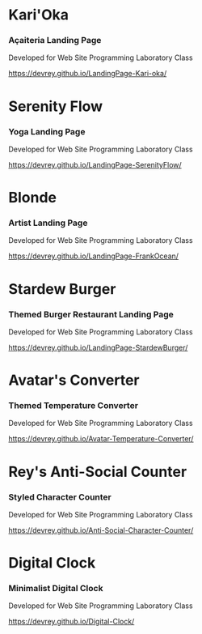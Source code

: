 <h1>Kari'Oka</h1>
<h3>Açaiteria Landing Page</h3>
<p>Developed for Web Site Programming Laboratory Class</p>

https://devrey.github.io/LandingPage-Kari-oka/

<h1>Serenity Flow</h1>
<h3>Yoga Landing Page</h3>
<p>Developed for Web Site Programming Laboratory Class</p>

https://devrey.github.io/LandingPage-SerenityFlow/

<h1>Blonde</h1>
<h3>Artist Landing Page</h3>
<p>Developed for Web Site Programming Laboratory Class</p>

https://devrey.github.io/LandingPage-FrankOcean/

<h1>Stardew Burger</h1>
<h3>Themed Burger Restaurant Landing Page</h3>
<p>Developed for Web Site Programming Laboratory Class</p>

https://devrey.github.io/LandingPage-StardewBurger/

<h1>Avatar's Converter</h1>
<h3>Themed Temperature Converter</h3>
<p>Developed for Web Site Programming Laboratory Class</p>

https://devrey.github.io/Avatar-Temperature-Converter/

<h1>Rey's Anti-Social Counter</h1>
<h3>Styled Character Counter</h3>
<p>Developed for Web Site Programming Laboratory Class</p>

https://devrey.github.io/Anti-Social-Character-Counter/

<h1>Digital Clock</h1>
<h3>Minimalist Digital Clock</h3>
<p>Developed for Web Site Programming Laboratory Class</p>

https://devrey.github.io/Digital-Clock/

